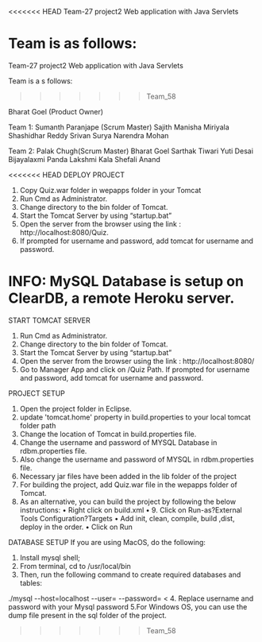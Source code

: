 <<<<<<< HEAD
﻿Team-27 project2
Web application with Java Servlets

Team is as follows:
=======
Team-27 project2
Web application with Java Servlets

Team is a s follows:
>>>>>>> Team_58

Bharat Goel (Product Owner)

Team 1: Sumanth Paranjape (Scrum Master) Sajith Manisha Miriyala Shashidhar Reddy Srivan Surya Narendra Mohan

Team 2: Palak Chugh(Scrum Master) Bharat Goel Sarthak Tiwari Yuti Desai Bijayalaxmi Panda Lakshmi Kala Shefali Anand

<<<<<<< HEAD
DEPLOY PROJECT

1. Copy Quiz.war folder in wepapps folder in your Tomcat
2. Run Cmd as Administrator.
2. Change directory to the bin folder of Tomcat.
3. Start the Tomcat Server by using “startup.bat”
4. Open the server from the browser using the link : http://localhost:8080/Quiz.
5. If prompted for username and password, add tomcat for username and password.


INFO: MySQL Database is setup on ClearDB, a remote Heroku server.
=======
START TOMCAT SERVER

1. Run Cmd as Administrator.
2. Change directory to the bin folder of Tomcat.
3. Start the Tomcat Server by using “startup.bat”
4. Open the server from the browser using the link : http://localhost:8080/
5. Go to Manager App and click on /Quiz Path. If prompted for username and password, add tomcat for username and password.

PROJECT SETUP

1. Open the project folder in Eclipse.
2. update 'tomcat.home' property in build.properties to your local tomcat folder path
3. Change the location of Tomcat in build.properties file.
4. Change the username and password of MYSQL Database in rdbm.properties file.
5. Also change the username and password of MYSQL in rdbm.properties file.
6. Necessary jar files have been added in the lib folder of the project
7. For building the project, add Quiz.war file in the wepapps folder of Tomcat.
8. As an alternative, you can build the project by following the below instructions: •	Right click on build.xml •	9. 
Click on Run-as?External Tools Configuration?Targets •	Add init, clean, compile, build ,dist, deploy in the order. •	Click on Run

DATABASE SETUP If you are using MacOS, do the following:

1. Install mysql shell;
2. From terminal, cd to /usr/local/bin
3. Then, run the following command to create required databases and tables:

./mysql --host=localhost --user= --password= < 4.	Replace username and password with your Mysql password 5.For Windows OS, you can use the dump file present in the sql folder of the project.
>>>>>>> Team_58

